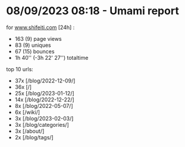 # 08/09/2023 08:18 - Umami report
for www.shifeiti.com [24h] :

 - 163 (9) page views
 - 83 (9) uniques
 - 67 (15) bounces
 - 1h 40'' (-3h 22' 27'') totaltime


top 10 urls:
 - 37x [/blog/2022-12-09/]
 - 36x [/]
 - 25x [/blog/2023-01-12/]
 - 14x [/blog/2022-12-22/]
 - 8x [/blog/2022-05-07/]
 - 6x [/wiki/]
 - 3x [/blog/2023-02-03/]
 - 3x [/blog/categories/]
 - 3x [/about/]
 - 2x [/blog/tags/]


